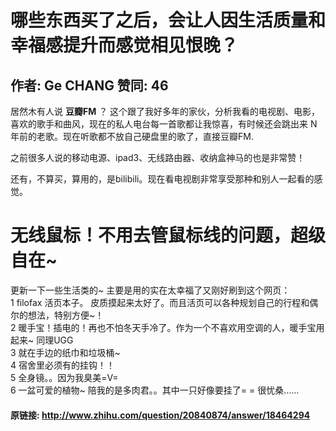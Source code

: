 # 哪些东西买了之后，会让人因生活质量和幸福感提升而感觉相见恨晚？
## 作者: Ge CHANG  赞同: 46
居然木有人说 **豆瓣FM** ？ 这个跟了我好多年的家伙，分析我看的电视剧、电影，喜欢的歌手和曲风，现在的私人电台每一首歌都让我惊喜，有时候还会跳出来
N年前的老歌。现在听歌都不放自己硬盘里的歌了，直接豆瓣FM.  
  
之前很多人说的移动电源、ipad3、无线路由器、收纳盒神马的也是非常赞！  
  
还有，不算买，算用的，是bilibili。现在看电视剧非常享受那种和别人一起看的感觉。  
  
无线鼠标！不用去管鼠标线的问题，超级自在~  
====  
更新一下一些生活类的~ 主要是用的实在太幸福了又刚好刷到这个网页：  
1 filofax 活页本子。 皮质摸起来太好了。而且活页可以各种规划自己的行程和偶尔的想法，特别方便~！  
2 暖手宝！插电的！再也不怕冬天手冷了。作为一个不喜欢用空调的人，暖手宝用起来~ 同理UGG  
3 就在手边的纸巾和垃圾桶~  
4 宿舍里必须有的挂钩！！  
5 全身镜。。因为我臭美=V=  
6 一盆可爱的植物~ 陪我的是多肉君。。其中一只好像要挂了= = 很忧桑……

#### 原链接: http://www.zhihu.com/question/20840874/answer/18464294